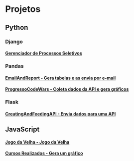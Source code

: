 # Projetos
## Python
### Django
#### [Gerenciador de Processos Seletivos](https://github.com/felipetega/GerenciadorDeProcessosSeletivos)
### Pandas
#### [EmailAndReport - Gera tabelas e as envia por e-mail](https://github.com/felipetega/EmailAndReport)
#### [ProgressoCodeWars - Coleta dados da API e gera gráficos](https://github.com/felipetega/ProgessoCodeWars)
### Flask
#### [CreatingAndFeedingAPI - Envia dados para uma API](https://github.com/felipetega/CreatingAndFeedingAPI)
## JavaScript
#### [Jogo da Velha - Jogo da Velha](https://github.com/felipetega/Jogo-Da-Velha)
#### [Cursos Realizados - Gera um gráfico](https://github.com/felipetega/CursosRealizados-CHART.JS)
